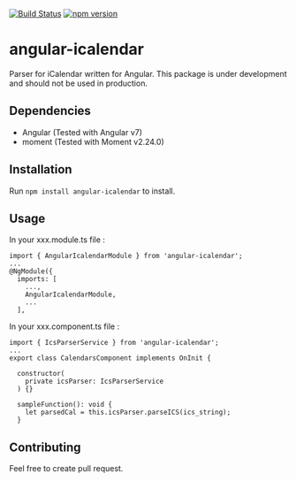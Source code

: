 [![Build Status](https://travis-ci.com/godardth/angular-icalendar.svg?branch=master)](https://travis-ci.com/godardth/angular-icalendar) [![npm version](https://badge.fury.io/js/angular-icalendar.svg)](https://badge.fury.io/js/angular-icalendar)

# angular-icalendar

Parser for iCalendar written for Angular. This package is under development and should not be used in production.

## Dependencies

- Angular (Tested with Angular v7)
- moment (Tested with Moment v2.24.0)

## Installation

Run `npm install angular-icalendar` to install.

## Usage

In your xxx.module.ts file :
```
import { AngularIcalendarModule } from 'angular-icalendar';
...
@NgModule({
  imports: [
    ...,
    AngularIcalendarModule,
    ...
  ],
```

In your xxx.component.ts file :
```
import { IcsParserService } from 'angular-icalendar';
...
export class CalendarsComponent implements OnInit {

  constructor(
    private icsParser: IcsParserService
  ) {}

  sampleFunction(): void {
    let parsedCal = this.icsParser.parseICS(ics_string);
  }
```

## Contributing

Feel free to create pull request.
